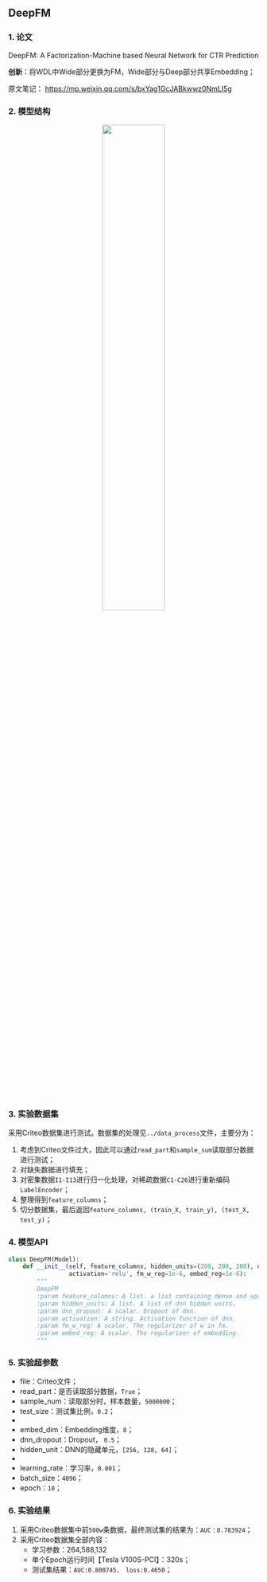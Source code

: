 ## DeepFM

### 1. 论文
DeepFM: A Factorization-Machine based Neural Network for CTR Prediction

**创新**：将WDL中Wide部分更换为FM，Wide部分与Deep部分共享Embedding；  

原文笔记：  https://mp.weixin.qq.com/s/bxYag1GcJABkwwz0NmLI5g  



### 2. 模型结构

<div align=center><img src="https://cdn.jsdelivr.net/gh/BlackSpaceGZY/cdn/img/tf_7.png" width="50%;" style="float:center"/></div>



### 3. 实验数据集

采用Criteo数据集进行测试。数据集的处理见`../data_process`文件，主要分为：
1. 考虑到Criteo文件过大，因此可以通过`read_part`和`sample_sum`读取部分数据进行测试；
3. 对缺失数据进行填充；
4. 对密集数据`I1-I13`进行归一化处理，对稀疏数据`C1-C26`进行重新编码`LabelEncoder`；
5. 整理得到`feature_columns`；
6. 切分数据集，最后返回`feature_columns, (train_X, train_y), (test_X, test_y)`；



### 4. 模型API

```python
class DeepFM(Model):
	def __init__(self, feature_columns, hidden_units=(200, 200, 200), dnn_dropout=0.,
				 activation='relu', fm_w_reg=1e-6, embed_reg=1e-6):
		"""
		DeepFM
		:param feature_columns: A list. a list containing dense and sparse column feature information.
		:param hidden_units: A list. A list of dnn hidden units.
		:param dnn_dropout: A scalar. Dropout of dnn.
		:param activation: A string. Activation function of dnn.
		:param fm_w_reg: A scalar. The regularizer of w in fm.
		:param embed_reg: A scalar. The regularizer of embedding.
		"""
```



### 5. 实验超参数

- file：Criteo文件；
- read_part：是否读取部分数据，`True`；
- sample_num：读取部分时，样本数量，`5000000`；
- test_size：测试集比例，`0.2`；
- 
- embed_dim：Embedding维度，`8`；
- dnn_dropout：Dropout， `0.5`；
- hidden_unit：DNN的隐藏单元，`[256, 128, 64]`；
- 
- learning_rate：学习率，`0.001`；
- batch_size：`4096`；
- epoch：`10`；



### 6. 实验结果

1. 采用Criteo数据集中前`500w`条数据，最终测试集的结果为：`AUC：0.783924`；
2. 采用Criteo数据集全部内容：
   - 学习参数：264,588,132
   - 单个Epoch运行时间【Tesla V100S-PCI】：320s；
   - 测试集结果：`AUC:0.800745， loss:0.4650`；

